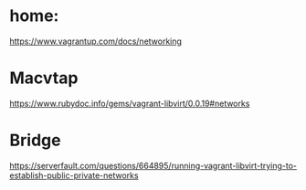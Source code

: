 # home:
https://www.vagrantup.com/docs/networking

# Macvtap
https://www.rubydoc.info/gems/vagrant-libvirt/0.0.19#networks

# Bridge
https://serverfault.com/questions/664895/running-vagrant-libvirt-trying-to-establish-public-private-networks

